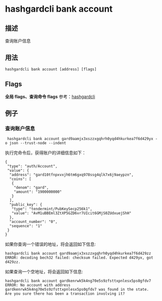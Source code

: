 # hashgardcli bank account

## 描述

查询账户信息

## 用法

```
hashgardcli bank account [address] [flags]
```

## Flags

 **全局 flags、查询命令 flags** 参考：[hashgardcli](../README.md)

## 例子

### 查询账户信息

```
 hashgardcli bank account gard9aamjx3xszzxgqhrh0yqd4hkurkea7f6d429yx -o json --trust-node --indent
```

执行完命令后，获得账户的详细信息如下：

```
{
 "type": "auth/Account",
 "value": {
  "address": "gard10tfnpxvxjh6tm6gxq978ssg4qlk7x6j9aeypzn",
  "coins": [
   {
    "denom": "gard",
    "amount": "1900000000"
   }
  ],
  "public_key": {
   "type": "tendermint/PubKeySecp256k1",
   "value": "AvM1uBBEml3ZtXP5GZD6vr7UIcit6GMjS0ZUdxuejShH"
  },
  "account_number": "0",
  "sequence": "1"
 }
}
```
如果你查询一个错误的地址，将会返回如下信息:
```
hashgardcli bank account gard9aamjx3xszzxgqhrh0yqd4hkurkea7f6d429zz
ERROR: decoding bech32 failed: checksum failed. Expected d429yx, got d429zz.
```
如果查询一个空地址，将会返回如下信息:
```
hashgardcli bank account gardkenrwk5k4ng70e5s9zfsttxpnlesx5ps0gfdv7
ERROR: No account with address gardkenrwk5k4ng70e5s9zfsttxpnlesx5ps0gfdv7 was found in the state.
Are you sure there has been a transaction involving it?
```
